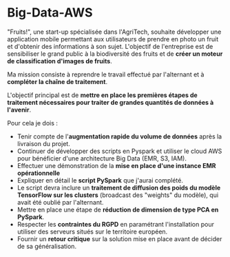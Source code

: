 # Big-Data-AWS

"Fruits!", une start-up spécialisée dans l'AgriTech, souhaite développer une application mobile permettant aux utilisateurs de prendre en photo un fruit et d'obtenir des informations à son sujet. L'objectif de l'entreprise est de sensibiliser le grand public à la biodiversité des fruits et de **créer un moteur de classification d'images de fruits**.

Ma mission consiste à reprendre le travail effectué par l'alternant et à **compléter la chaîne de traitement**. 

L'objectif principal est de **mettre en place les premières étapes de traitement nécessaires pour traiter de grandes quantités de données à l'avenir**.

Pour cela je dois :

* Tenir compte de l'**augmentation rapide du volume de données** après la livraison du projet. 
* Continuer de développer des scripts en Pyspark et utiliser le cloud AWS pour bénéficier d'une architecture Big Data (EMR, S3, IAM). 
* Effectuer une démonstration de la **mise en place d'une instance EMR opérationnelle**
* Expliquer en détail le **script PySpark** que j'aurai complété. 
* Le script devra inclure un **traitement de diffusion des poids du modèle TensorFlow sur les clusters** (broadcast des "weights" du modèle), qui avait été oublié par l'alternant. 
* Mettre en place une étape de **réduction de dimension de type PCA en PySpark**.
* Respecter les **contraintes du RGPD** en paramétrant l'installation pour utiliser des serveurs situés sur le territoire européen.
* Fournir un **retour critique** sur la solution mise en place avant de décider de sa généralisation.
